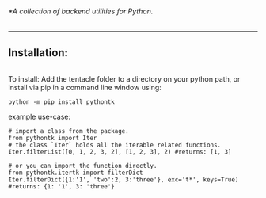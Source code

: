 ###### \*A collection of backend utilities for Python.

---

## Installation:

###### 

To install:
Add the tentacle folder to a directory on your python path, or
install via pip in a command line window using:
```
python -m pip install pythontk
```

example use-case:
```
# import a class from the package.
from pythontk import Iter
# the class `Iter` holds all the iterable related functions.
Iter.filterList([0, 1, 2, 3, 2], [1, 2, 3], 2) #returns: [1, 3]
```
```
# or you can import the function directly.
from pythontk.itertk import filterDict
Iter.filterDict({1:'1', 'two':2, 3:'three'}, exc='t*', keys=True) #returns: {1: '1', 3: 'three'}
```